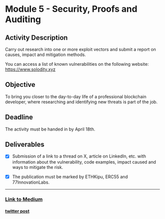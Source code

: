 # Module 5 - Security, Proofs and Auditing

## Activity Description

Carry out research into one or more exploit vectors and submit a report on causes, impact and mitigation methods.

You can access a list of known vulnerabilities on the following website: https://www.solodity.xyz

## Objective

To bring you closer to the day-to-day life of a professional blockchain developer, where researching and identifying new threats is part of the job.

## Deadline

The activity must be handed in by April 18th.

## Deliverables

- [x] Submission of a link to a thread on X, article on LinkedIn, etc. with information about the vulnerability, code examples, impact caused and ways to mitigate the risk.

- [x] The publication must be marked by ETHKipu, ERC55 and 77InnovationLabs.

---

### [Link to Medium](https://medium.com/@antonio.quental/defis-weak-links-top-10-solidity-vulnerabilities-and-how-to-stop-them-62deea1d1d20)

#### [twitter post](https://x.com/antonioquental/status/1913323477559357608)
